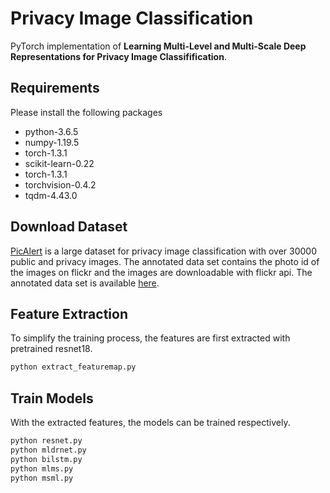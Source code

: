 # Privacy Image Classification
PyTorch implementation of **Learning Multi-Level and Multi-Scale Deep Representations for Privacy Image Classifification**.

## Requirements
Please install the following packages
- python-3.6.5
- numpy-1.19.5
- torch-1.3.1
- scikit-learn-0.22
- torch-1.3.1
- torchvision-0.4.2
- tqdm-4.43.0

## Download Dataset

[PicAlert](http://l3s.de/picalert/) is a large dataset for privacy image classification with over 30000 public and privacy images. The annotated data set contains the photo id of the images on flickr and the images are downloadable with flickr api. The annotated data set is available [here](http://l3s.de/picalert/cleaned.zip).

## Feature Extraction

To simplify the training process, the features are first extracted with pretrained resnet18. 

```sh
python extract_featuremap.py
```

## Train Models

With the extracted features, the models can be trained respectively.

```sh
python resnet.py
python mldrnet.py
python bilstm.py
python mlms.py
python msml.py
```

